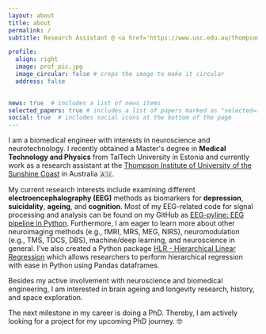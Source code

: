 ```yaml
---
layout: about
title: about
permalink: /
subtitle: Research Assistant @ <a href='https://www.usc.edu.au/thompson-institute'>Thompson Institute, UniSC</a>.

profile:
  align: right
  image: prof_pic.jpg
  image_circular: false # crops the image to make it circular
  address: false
    

news: true  # includes a list of news items
selected_papers: true # includes a list of papers marked as "selected={true}"
social: true  # includes social icons at the bottom of the page
---
```


I am a biomedical engineer with interests in neuroscience and neurotechnology. I recently obtained a Master's degree in **Medical Technology and Physics** from TalTech University in Estonia and currently work as a research assistant at the [Thompson Institute of University of the Sunshine Coast](https://www.usc.edu.au/thompson-institute) in Australia :australia:.

My current research interests include examining different **electroencephalography (EEG)** methods as biomarkers for **depression**, **suicidality**, **ageing**, and **cognition**. Most of my EEG-related code for signal processing and analysis can be found on my GitHub as [EEG-pyline: EEG pipeline in Python](https://github.com/teanijarv/EEG-pyline/). Furthermore, I am eager to learn more about other neuroimaging methods (e.g., fMRI, MRS, MEG, NIRS), neuromodulation (e.g., TMS, TDCS, DBS), machine/deep learning, and neuroscience in general. I've also created a Python package [HLR - Hierarchical Linear Regression](https://github.com/teanijarv/HLR) which allows researchers to perform hierarchical regression with ease in Python using Pandas dataframes.

Besides my active involvement with neuroscience and biomedical engineering, I am interested in brain ageing and longevity research, history, and space exploration.

The next milestone in my career is doing a PhD. Thereby, I am actively looking for a project for my upcoming PhD journey. :nerd_face: